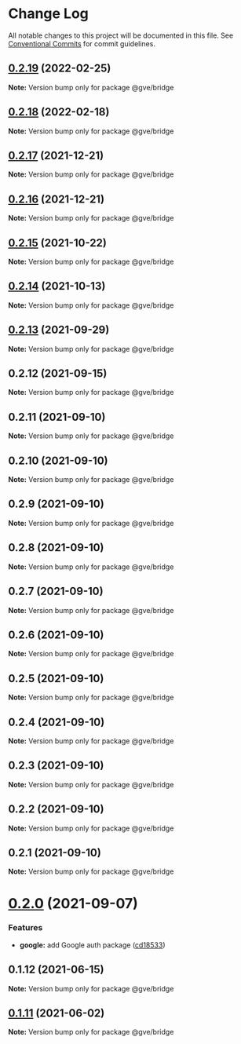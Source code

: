 # Change Log

All notable changes to this project will be documented in this file.
See [Conventional Commits](https://conventionalcommits.org) for commit guidelines.

## [0.2.19](https://github.com/CiscoDevNet/essentials/compare/@gve/bridge@0.2.17...@gve/bridge@0.2.19) (2022-02-25)

**Note:** Version bump only for package @gve/bridge





## [0.2.18](https://github.com/CiscoDevNet/essentials/compare/@gve/bridge@0.2.17...@gve/bridge@0.2.18) (2022-02-18)

**Note:** Version bump only for package @gve/bridge





## [0.2.17](https://github.com/CiscoDevNet/essentials/compare/@gve/bridge@0.2.16...@gve/bridge@0.2.17) (2021-12-21)

**Note:** Version bump only for package @gve/bridge





## [0.2.16](https://github.com/CiscoDevNet/essentials/compare/@gve/bridge@0.2.14...@gve/bridge@0.2.16) (2021-12-21)

**Note:** Version bump only for package @gve/bridge





## [0.2.15](https://github.com/mattnorris/essentials/compare/@gve/bridge@0.2.14...@gve/bridge@0.2.15) (2021-10-22)

**Note:** Version bump only for package @gve/bridge





## [0.2.14](https://github.com/mattnorris/essentials/compare/@gve/bridge@0.2.12...@gve/bridge@0.2.14) (2021-10-13)

**Note:** Version bump only for package @gve/bridge





## [0.2.13](https://github.com/mattnorris/essentials/compare/@gve/bridge@0.2.12...@gve/bridge@0.2.13) (2021-09-29)

**Note:** Version bump only for package @gve/bridge





## 0.2.12 (2021-09-15)

**Note:** Version bump only for package @gve/bridge





## 0.2.11 (2021-09-10)

**Note:** Version bump only for package @gve/bridge





## 0.2.10 (2021-09-10)

**Note:** Version bump only for package @gve/bridge





## 0.2.9 (2021-09-10)

**Note:** Version bump only for package @gve/bridge





## 0.2.8 (2021-09-10)

**Note:** Version bump only for package @gve/bridge





## 0.2.7 (2021-09-10)

**Note:** Version bump only for package @gve/bridge





## 0.2.6 (2021-09-10)

**Note:** Version bump only for package @gve/bridge





## 0.2.5 (2021-09-10)

**Note:** Version bump only for package @gve/bridge





## 0.2.4 (2021-09-10)

**Note:** Version bump only for package @gve/bridge





## 0.2.3 (2021-09-10)

**Note:** Version bump only for package @gve/bridge





## 0.2.2 (2021-09-10)

**Note:** Version bump only for package @gve/bridge





## 0.2.1 (2021-09-10)

**Note:** Version bump only for package @gve/bridge





# [0.2.0](https://github.com/mattnorris/essentials/compare/@gve/bridge@0.1.12...@gve/bridge@0.2.0) (2021-09-07)


### Features

* **google:** add Google auth package ([cd18533](https://github.com/mattnorris/essentials/commit/cd185337daa5f2651d5d8e21eebad673de5c7f5d))





## 0.1.12 (2021-06-15)

**Note:** Version bump only for package @gve/bridge





## [0.1.11](https://www-github.cisco.com/matnorri/essentials/compare/@gve/bridge@0.1.10...@gve/bridge@0.1.11) (2021-06-02)

**Note:** Version bump only for package @gve/bridge
